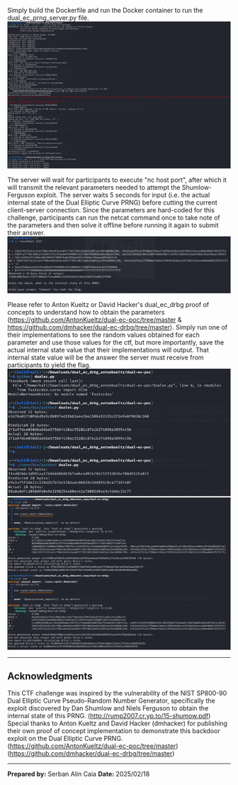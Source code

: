 Simply build the Dockerfile and run the Docker container to run the dual_ec_prng_server.py file.
![alt text](images/Docker_Setup.png)

The server will wait for participants to execute "nc host port", after which it will transmit the relevant parameters needed to attempt the Shumlow-Ferguson exploit.
The server waits 5 seconds for input (i.e. the actual internal state of the Dual Elliptic Curve PRNG) before cutting the current client-server connection. 
Since the parameters are hard-coded for this challenge, participants can run the netcat command once to take note of the parameters and then solve it offline before running it again to submit their answer.
![alt text](images/Server_Output.png)

Please refer to Anton Kueltz or David Hacker's dual_ec_drbg proof of concepts to understand how to obtain the parameters (https://github.com/AntonKueltz/dual-ec-poc/tree/master & https://github.com/dmhacker/dual-ec-drbg/tree/master).
Simply run one of their implementations to see the random values obtained for each parameter and use those values for the ctf, but more importantly, save the actual internal state value that their implementations will output. That internal state value will be the answer the server must receive from participants to yield the flag.
![alt text](images/Anton_Kueltz_Default_Execution.png)
![alt text](images/dmhacker_Default_Execution.png)

---

## Acknowledgments
This CTF challenge was inspired by the vulnerability of the NIST SP800-90 Dual Elliptic Curve Pseudo-Random Number Generator, specifically the exploit discovered by Dan Shumlow and Niels Ferguson to obtain the internal state of this PRNG. (http://rump2007.cr.yp.to/15-shumow.pdf)
Special thanks to Anton Kueltz and David Hacker (dmhacker) for publishing their own proof of concept implementation to demonstrate this backdoor exploit on the Dual Elliptic Curve PRNG.
(https://github.com/AntonKueltz/dual-ec-poc/tree/master)
(https://github.com/dmhacker/dual-ec-drbg/tree/master)

---

**Prepared by:** Serban Alin Caia
**Date:** 2025/02/18
